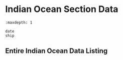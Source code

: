 # Indian Ocean Section Data
```{toctree}
:maxdepth: 1

date
ship
```

## Entire Indian Ocean Data Listing

```{include} _includes/_entire
```